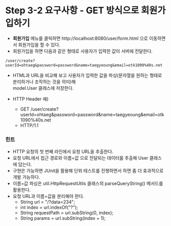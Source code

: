 # Step 3-2 요구사항 - GET 방식으로 회원가입하기
- **회원가입** 메뉴를 클릭하면 http://localhost:8080/user/form.html 으로 이동하면서 회원가입을 할 수 있다.
- 회원가입을 하면 다음과 같은 형태로 사용자가 입력한 값이 서버에 전달한다.
```
/user/create?userId=ohtaeg&password=password&name=taegyeoung&email=otk1090%40s.net
``` 
- HTML과 URL을 비교해 보고 사용자가 입력한 값을 파싱(문자열을 원하는 형태로 분리하거나 조작하는 것을 의미)해 <br>
model.User 클래스에 저장한다.

 - HTTP Header 예) 
    - GET /user/create?userId=ohtaeg&password=password&name=taegyeoung&email=otk1090%40s.net
    - HTTP/1.1 <br>

### 힌트
- HTTP 요청의 첫 번째 라인에서 요청 URL을 추출한다.
- 요청 URL에서 접근 경로와 이름=값 으로 전달되는 데이터를 추출해 User 클래스에 담는다.
- 구현은 가능하면 JUnit을 활용해 단위 테스트를 진행하면서 하면 좀 더 효과적으로 개발 가능하다.
- 이름=값 파싱은 util.HttpRequestUtils 클래스의 parseQueryString() 메서드를 활용한다.
- 요청 URL과 이름=값을 분리해야 한다.
    - String url = "/?data=234";
    - int index = url.indexOf("?");
    - String requestPath = url.subString(0, index);
    - String params = url.subString(index + 1);                          

